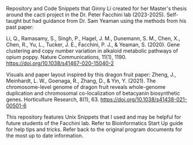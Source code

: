 Repository and Code Snippets that Ginny Li created for her Master's thesis around the cacti project in the Dr. Peter Facchini lab (2023-2025). Self-taught but had guidance from Dr. Sam Yeaman using the methods from his past paper: 

Li, Q., Ramasamy, S., Singh, P., Hagel, J. M., Dunemann, S. M., Chen, X., Chen, R., Yu, L., Tucker, J. E., Facchini, P. J., & Yeaman, S. (2020). Gene clustering and copy number variation in alkaloid metabolic pathways of opium poppy. Nature Communications, 11(1), 1190. https://doi.org/10.1038/s41467-020-15040-2

Visuals and paper layout inspired by this dragon fruit paper: 
Zheng, J., Meinhardt, L. W., Goenaga, R., Zhang, D., & Yin, Y. (2021). The chromosome-level genome of dragon fruit reveals whole-genome duplication and chromosomal co-localization of betacyanin biosynthetic genes. Horticulture Research, 8(1), 63. https://doi.org/10.1038/s41438-021-00501-6


This repository features Unix Snippets that I used and may be helpful for future students of the Facchini lab. Refer to Bioinformatics Start Up guide for help tips and tricks. Refer back to the original program documents for the most up to date information.
